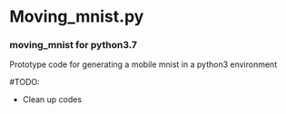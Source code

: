 # Moving_mnist.py
### moving_mnist for python3.7

Prototype code for generating a mobile mnist in a python3 environment

#TODO:
- Clean up codes
